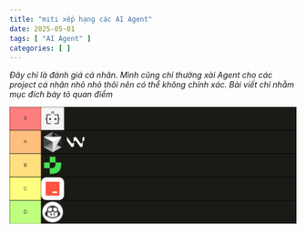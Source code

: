 ```yaml
---
title: "miti xếp hạng các AI Agent"
date: 2025-05-01
tags: [ "AI Agent" ]
categories: [ ]
---
```


*Đây chỉ là đánh giá cá nhân. Mình cũng chỉ thường xài Agent cho các project cá nhân nhỏ nhỏ thôi nên có thể không chính xác. Bài viết chỉ nhằm mục đích bày tỏ quan điểm*

![Tierlist](img/tierlist.png)
